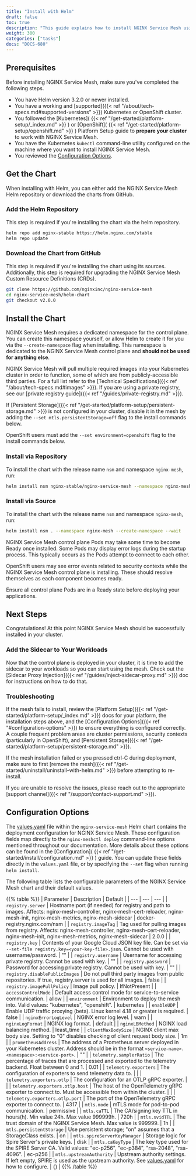 ```yaml
---
title: "Install with Helm"
draft: false
toc: true
description: "This guide explains how to install NGINX Service Mesh using Helm."
weight: 300
categories: ["tasks"]
docs: "DOCS-680"
---
```


## Prerequisites

Before installing NGINX Service Mesh, make sure you've completed the following steps.

- You have Helm version 3.2.0 or newer installed.
- You have a working and [supported]({{< ref "/about/tech-specs.md#supported-versions" >}}) Kubernetes or OpenShift cluster.
- You followed the [Kubernetes]( {{< ref "/get-started/platform-setup/_index.md" >}} ) or [OpenShift]( {{< ref "/get-started/platform-setup/openshift.md" >}} ) Platform Setup guide to **prepare your cluster** to work with NGINX Service Mesh.
- You have the Kubernetes `kubectl` command-line utility configured on the machine where you want to install NGINX Service Mesh.
- You reviewed the [Configuration Options](#configuration-options).

## Get the Chart

When installing with Helm, you can either add the NGINX Service Mesh Helm repository or download the charts from GitHub.

### Add the Helm Repository

This step is required if you're installing the chart via the helm repository.

```bash
helm repo add nginx-stable https://helm.nginx.com/stable
helm repo update
```

### Download the Chart from GitHub

This step is required if you're installing the chart using its sources. Additionally, this step is required for upgrading the NGINX Service Mesh Custom Resource Definitions (CRDs).

```bash
git clone https://github.com/nginxinc/nginx-service-mesh
cd nginx-service-mesh/helm-chart
git checkout v2.0.0
```

## Install the Chart

NGINX Service Mesh requires a dedicated namespace for the control plane.
You can create this namespace yourself, or allow Helm to create it for you via the `--create-namespace` flag when installing.
This namespace is dedicated to the NGINX Service Mesh control plane and **should not be used for anything else**.

NGINX Service Mesh will pull multiple required images into your Kubernetes cluster in order to function, some of which are from publicly-accessible third parties. For a full list refer to the [Technical Specifications]({{< ref "/about/tech-specs.md#images" >}}). If you are using a private registry, see our [private registry guide]({{< ref "/guides/private-registry.md" >}}).


If [Persistent Storage]({{< ref "/get-started/platform-setup/persistent-storage.md" >}}) is not configured in your cluster, disable it in the mesh by adding the `--set mtls.persistentStorage=off` flag to the install commands below.

OpenShift users must add the `--set environment=openshift` flag to the install commands below.

### Install via Repository

To install the chart with the release name `nsm` and namespace `nginx-mesh`, run:

```bash
helm install nsm nginx-stable/nginx-service-mesh --namespace nginx-mesh --create-namespace --wait
```

### Install via Source

To install the chart with the release name `nsm` and namespace `nginx-mesh`, run:

```bash
helm install nsm . --namespace nginx-mesh --create-namespace --wait
```

NGINX Service Mesh control plane Pods may take some time to become Ready once installed.
Some Pods may display error logs during the startup process.
This typically occurs as the Pods attempt to connect to each other.

OpenShift users may see error events related to security contexts while the NGINX Service Mesh control plane is installing.
These should resolve themselves as each component becomes ready.

Ensure all control plane Pods are in a Ready state before deploying your applications.

## Next Steps

Congratulations! At this point NGINX Service Mesh should be successfully installed in your cluster.

### Add the Sidecar to Your Workloads

Now that the control plane is deployed in your cluster, it is time to add the sidecar to your workloads so you can start using the mesh.
Check out the [Sidecar Proxy Injection]({{< ref "/guides/inject-sidecar-proxy.md" >}}) doc for instructions on how to do that.

### Troubleshooting

If the mesh fails to install, review the [Platform Setup]({{< ref "/get-started/platform-setup/_index.md" >}}) docs for your platform, the installation steps above, and the [Configuration Options]({{< ref "#configuration-options" >}}) to ensure everything is configured correctly.
A couple frequent problem areas are cluster permissions, security contexts (particularly in OpenShift), and [Persistent Storage]({{< ref "/get-started/platform-setup/persistent-storage.md" >}}).

If the mesh installation failed or you pressed ctrl-C during deployment, make sure to first [remove the mesh]({{< ref "/get-started/uninstall/uninstall-with-helm.md" >}}) before attempting to re-install.

If you are unable to resolve the issues, please reach out to the appropriate [support channel]({{< ref "/support/contact-support.md" >}}).

## Configuration Options

The [values.yaml](https://github.com/nginxinc/nginx-service-mesh/blob/main/helm-chart/values.yaml) file within the `nginx-service-mesh` Helm chart contains the deployment configuration for NGINX Service Mesh.
These configuration fields map directly to the `nginx-meshctl deploy` command-line options mentioned throughout our documentation.
More details about these options can be found in the [Configuration]( {{< ref "/get-started/install/configuration.md" >}} ) guide.
You can update these fields directly in the `values.yaml` file, or by specifying the `--set` flag when running `helm install`.

The following table lists the configurable parameters of the NGINX Service Mesh chart and their default values.

{{% table %}}
| Parameter | Description | Default |
| --- | --- | --- |
| `registry.server` | Hostname:port (if needed) for registry and path to images. Affects: nginx-mesh-controller, nginx-mesh-cert-reloader, nginx-mesh-init, nginx-mesh-metrics, nginx-mesh-sidecar | docker-registry.nginx.com/nsm |
| `registry.imageTag` | Tag used for pulling images from registry. Affects: nginx-mesh-controller, nginx-mesh-cert-reloader, nginx-mesh-init, nginx-mesh-metrics, nginx-mesh-sidecar | 2.0.0 |
| `registry.key` | Contents of your Google Cloud JSON key file. Can be set via `--set-file registry.key=<your-key-file>.json`. Cannot be used with username/password. | "" |
| `registry.username` | Username for accessing private registry. Cannot be used with key. | "" |
| `registry.password` | Password for accessing private registry. Cannot be used with key. | "" |
| `registry.disablePublicImages` | Do not pull third party images from public repositories. If true, registry.server is used for all images. | false |
| `registry.imagePullPolicy` | Image pull policy. | IfNotPresent |
| `accessControlMode` | Default access control mode for service-to-service communication. | allow |
| `environment` | Environment to deploy the mesh into. Valid values: "kubernetes", "openshift". | kubernetes |
| `enableUDP` | Enable UDP traffic proxying (beta). Linux kernel 4.18 or greater is required. | false |
| `nginxErrorLogLevel` | NGINX error log level. | warn |
| `nginxLogFormat` | NGINX log format. | default |
| `nginxLBMethod` | NGINX load balancing method. | least_time |
| `clientMaxBodySize` | NGINX client max body size. Setting to "0" disables checking of client request body size. | 1m |
| `prometheusAddress` | The address of a Prometheus server deployed in your Kubernetes cluster. Address should be in the format `<service-name>.<namespace>:<service-port>`. | "" |
| `telemetry.samplerRatio` | The percentage of traces that are processed and exported to the telemetry backend. Float between 0 and 1. | 0.01 |
| `telemetry.exporters` | The configuration of exporters to send telemetry data to. | |
| `telemetry.exporters.otlp` | The configuration for an OTLP gRPC exporter. | |
| `telemetry.exporters.otlp.host` | The host of the OpenTelemetry gRPC exporter to connect to. Must be accessible from within the cluster. | |
| `telemetry.exporters.otlp.port` | The port of the OpenTelemetry gRPC exporter to connect to. | 4317 |
| `mtls.mode` | mTLS mode for pod-to-pod communication. | permissive |
| `mtls.caTTL` | The CA/signing key TTL in hours(h). Min value 24h. Max value 999999h. | 720h |
| `mtls.svidTTL` | The trust domain of the NGINX Service Mesh. Max value is 999999. | 1h |
| `mtls.persistentStorage` | Use persistent storage; "on" assumes that a StorageClass exists. | on |
| `mtls.spireServerKeyManager` | Storage logic for Spire Server's private keys. | disk |
| `mtls.caKeyType` | The key type used for the SPIRE Server CA. Valid values: "ec-p256", "ec-p384", "rsa-2048", "rsa-4096". | ec-p256 |
| `mtls.upstreamAuthority` | Upstream authority settings. If left empty, SPIRE is used as the upstream authority. See [values.yaml](https://github.com/nginxinc/nginx-service-mesh/blob/main/helm-chart/values.yaml) for how to configure. | {} |
{{% /table %}}
